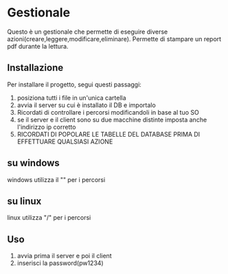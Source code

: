 # Gestionale

Questo è un gestionale che permette di eseguire diverse azioni(creare,leggere,modificare,eliminare).
Permette di stampare un report pdf durante la lettura.

## Installazione

Per installare il progetto, segui questi passaggi:

1. posiziona tutti i file in un'unica cartella
2. avvia il server su cui è installato il DB e importalo
3. Ricordati di controllare i percorsi modificandoli in base al tuo SO
4. se il server e il client sono su due macchine distinte imposta anche l'indirizzo ip corretto
5. RICORDATI DI POPOLARE LE TABELLE DEL DATABASE PRIMA DI EFFETTUARE QUALSIASI AZIONE
## su windows
windows utilizza il "\" per i percorsi

## su linux
linux utilizza "/" per i percorsi

## Uso

1. avvia prima il server e poi il client
2. inserisci la password(pw1234)
